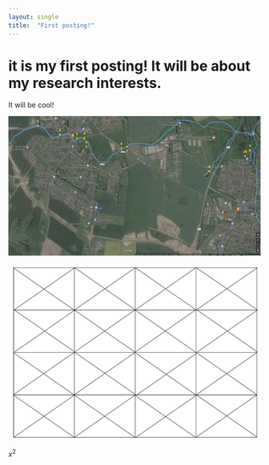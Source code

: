 ```yaml
---
layout: single
title:  "First posting!"
---
```


# it is my first posting! It will be about my research interests. 
It will be cool! 

![fig1_gibergoogle](../images/2022-06-07-first/fig1_gibergoogle.png)

![fig2](../images/2022-06-07-first/fig2.png)

$x^{2}$
